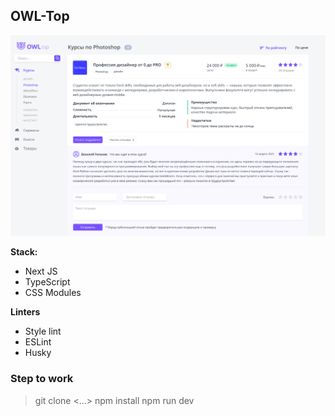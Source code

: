 ## OWL-Top

![alt text](public/photoshop-otzovik.png)

**Stack:**

- Next JS
- TypeScript
- CSS Modules

**Linters**

- Style lint
- ESLint
- Husky

### Step to work

> git clone <...> npm install npm run dev
